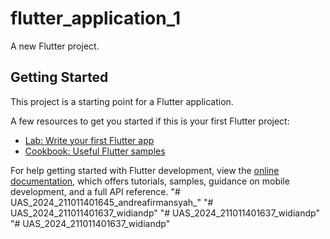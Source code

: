 # flutter_application_1

A new Flutter project.

## Getting Started

This project is a starting point for a Flutter application.

A few resources to get you started if this is your first Flutter project:

- [Lab: Write your first Flutter app](https://docs.flutter.dev/get-started/codelab)
- [Cookbook: Useful Flutter samples](https://docs.flutter.dev/cookbook)

For help getting started with Flutter development, view the
[online documentation](https://docs.flutter.dev/), which offers tutorials,
samples, guidance on mobile development, and a full API reference.
"# UAS_2024_211011401645_andreafirmansyah_" 
"# UAS_2024_211011401637_widiandp" 
"# UAS_2024_211011401637_widiandp" 
"# UAS_2024_211011401637_widiandp" 
